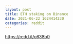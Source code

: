```yaml
--- 
layout: post 
title: ETH staking on Binance 
date: 2021-06-22 1624414230 
categories: reddit 
--- 
```

https://redd.it/o638b0